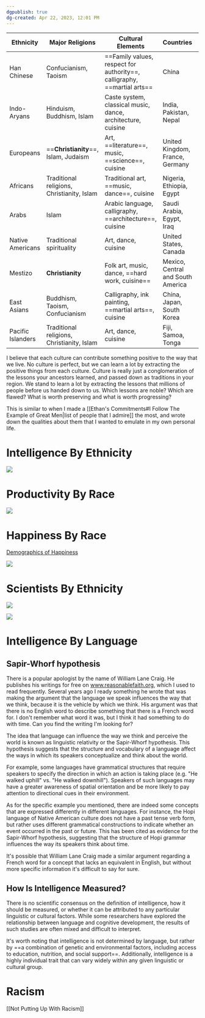 ```yaml
---
dgpublish: true
dg-created: Apr 22, 2023, 12:01 PM
---
```


| Ethnicity         | Major Religions                            | Cultural Elements                                               | Countries                         | Population Estimate |
|-------------------|--------------------------------------------|-----------------------------------------------------------------|-----------------------------------|---------------------|
| Han Chinese       | Confucianism, Taoism                       | ==Family values, respect for authority==, calligraphy, ==martial arts== | China                             | Over 1.3 billion    |
| Indo-Aryans       | Hinduism, Buddhism, Islam                  | Caste system, classical music, dance, architecture, cuisine     | India, Pakistan, Nepal            | Over 1.7 billion    |
| Europeans         | ==**Christianity**==, Islam, Judaism               | Art, ==literature==, music, ==science==, cuisine                        | United Kingdom, France, Germany   | Over 700 million    |
| Africans          | Traditional religions, Christianity, Islam | Traditional art, ==music, dance==, cuisine                          | Nigeria, Ethiopia, Egypt          | Over 1.3 billion    |
| Arabs             | Islam                                      | Arabic language, calligraphy, ==architecture==, cuisine             | Saudi Arabia, Egypt, Iraq         | Over 400 million    |
| Native Americans  | Traditional spirituality                   | Art, dance, cuisine                                             | United States, Canada             | Over 5 million      |
| Mestizo           | **Christianity**                               | Folk art, music, dance, ==hard work, cuisine==                                 | Mexico, Central and South America | Over 160 million    |
| East Asians       | Buddhism, Taoism, Confucianism             | Calligraphy, ink painting, ==martial arts==, cuisine                | China, Japan, South Korea         | Over 1.6 billion    |
| Pacific Islanders | Traditional religions, Christianity, Islam | Art, dance, cuisine                                             | Fiji, Samoa, Tonga                | Over 10 million     |

I believe that each culture can contribute something positive to the way that we live. No culture is perfect, but we can learn a lot by extracting the positive things from each culture. Culture is really just a conglomeration of the lessons your ancestors learned, and passed down as traditions in your region. We stand to learn a lot by extracting the lessons that millions of people before us handed down to us. Which lessons are noble? Which are flawed? What is worth preserving and what is worth progressing?

This is similar to when I made a [[Ethan's Commitments#I Follow The Example of Great Men|list of people that I admire]] the most, and wrote down the qualities about them that I wanted to emulate in my own personal life.

# Intelligence By Ethnicity

![](https://static.wikia.nocookie.net/psychology/images/8/88/Sketch-4race-transparent.png/revision/latest?cb=20060222182408)

# Productivity By Race

![](https://www.conference-board.org/images/products/data/COW-Productivity-847.png)

# Happiness By Race

[Demographics of Happiness](https://www.xminstitute.com/blog/demographics-of-happiness/)

![](https://www.qualtrics.com/m/www.xminstitute.com/wp-content/uploads/2016/11/blog-7.png)

# Scientists By Ethnicity

![](https://qph.cf2.quoracdn.net/main-qimg-483f2307d1259e835cdcdc6537f58393.webp)

![](https://www.incimages.com/uploaded_files/inlineimage/630x0/9-types-of-intelligence-infographic_29626.png)

# Intelligence By Language

## Sapir-Whorf hypothesis

There is a popular apologist by the name of William Lane Craig. He publishes his writings for free on www.reasonablefaith.org, which I used to read frequently. Several years ago I ready something he wrote that was making the argument that the language we speak influences the way that we think, because it is the vehicle by which we think. His argument was that there is no English word to describe something that there is a French word for. I don't remember what word it was, but I think it had something to do with time. Can you find the writing I'm looking for?

The idea that language can influence the way we think and perceive the world is known as linguistic relativity or the Sapir-Whorf hypothesis. This hypothesis suggests that the structure and vocabulary of a language affect the ways in which its speakers conceptualize and think about the world.

For example, some languages have grammatical structures that require speakers to specify the direction in which an action is taking place (e.g. "He walked uphill" vs. "He walked downhill"). Speakers of such languages may have a greater awareness of spatial orientation and be more likely to pay attention to directional cues in their environment.

As for the specific example you mentioned, there are indeed some concepts that are expressed differently in different languages. For instance, the Hopi language of Native American culture does not have a past tense verb form, but rather uses different grammatical constructions to indicate whether an event occurred in the past or future. This has been cited as evidence for the Sapir-Whorf hypothesis, suggesting that the structure of Hopi grammar influences the way its speakers think about time.

It's possible that William Lane Craig made a similar argument regarding a French word for a concept that lacks an equivalent in English, but without more specific information it's difficult to say for sure.

## How Is Intelligence Measured?

There is no scientific consensus on the definition of intelligence, how it should be measured, or whether it can be attributed to any particular linguistic or cultural factors. While some researchers have explored the relationship between language and cognitive development, the results of such studies are often mixed and difficult to interpret.

It's worth noting that intelligence is not determined by language, but rather by ==a combination of genetic and environmental factors, including access to education, nutrition, and social support==. Additionally, intelligence is a highly individual trait that can vary widely within any given linguistic or cultural group.

# Racism

[[Not Putting Up With Racism]]